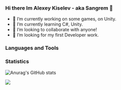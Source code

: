 ### Hi there Im Alexey Kiselev - aka Sangrem 👋

- 🔭 I’m currently working on some games, on Unity.
- 🌱 I’m currently learning C#, Unity.
- 👯 I’m looking to collaborate with anyone!
- 🤔 I’m looking for my first Developer work.

### Languages and Tools

### Statistics
![Anurag's GitHub stats](https://github-readme-stats.vercel.app/api?username=Sangrem&show_icons=true&theme=radical)

<a href="https://github.com/Sangrem">
  <img align="center" src="https://github-readme-stats.anuraghazra1.vercel.app/api/top-langs/?username=Sangrem&layout=compact&theme=radical" />
</a>
